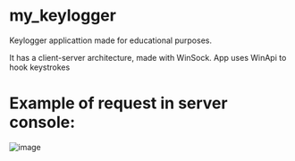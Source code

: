 # my_keylogger

Keylogger applicattion made for educational purposes.

It has a client-server architecture, made with WinSock.
App uses WinApi to hook keystrokes

# Example of request in server console:
![image](https://github.com/DaniilUbica/my_keylogger/assets/102466617/b3ee07e1-2fe0-4fd3-9fc2-7bfed38680d9)

